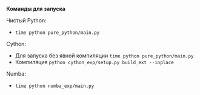 **Команды для запуска**

Чистый Python:

* ```time python pure_python/main.py```

Сython:

* Для запуска без явной компиляции 
```time python pure_python/main.py```
* Компиляция ```python cython_exp/setup.py build_ext --inplace```

Numba:

* ```time python numba_exp/main.py```